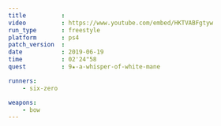 ```yaml
---
title          :
video          : https://www.youtube.com/embed/HKTVABFgtyw
run_type       : freestyle
platform       : ps4
patch_version  :
date           : 2019-06-19
time           : 02'24"58
quest          : 9★-a-whisper-of-white-mane

runners:
    - six-zero

weapons:
    - bow
---
```

